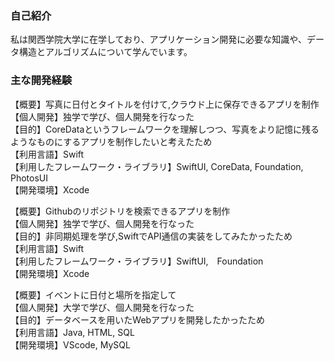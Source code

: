 ### 自己紹介
私は関西学院大学に在学しており、アプリケーション開発に必要な知識や、データ構造とアルゴリズムについて学んでいます。

### 主な開発経験
【概要】写真に日付とタイトルを付けて,クラウド上に保存できるアプリを制作<br>
【個人開発】独学で学び、個人開発を行なった<br>
【目的】CoreDataというフレームワークを理解しつつ、写真をより記憶に残るようなものにするアプリを制作したいと考えたため<br>
【利用言語】Swift<br>
【利用したフレームワーク・ライブラリ】SwiftUI, CoreData, Foundation, PhotosUI<br>
【開発環境】Xcode<br>

【概要】Githubのリポジトリを検索できるアプリを制作<br>
【個人開発】独学で学び、個人開発を行なった<br>
【目的】非同期処理を学び,SwiftでAPI通信の実装をしてみたかったため<br>
【利用言語】Swift<br>
【利用したフレームワーク・ライブラリ】SwiftUI,　Foundation<br>
【開発環境】Xcode<br>

【概要】イベントに日付と場所を指定して<br>
【個人開発】大学で学び、個人開発を行なった<br>
【目的】データベースを用いたWebアプリを開発したかったため<br>
【利用言語】Java, HTML, SQL<br>
【開発環境】VScode, MySQL<br>

